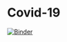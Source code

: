 # Covid-19

[![Binder](https://mybinder.org/badge_logo.svg)](https://mybinder.org/v2/gh/alwin1031/Covid-19/main?filepath=covid_tw.ipynb)
